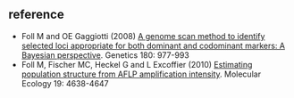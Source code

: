## reference
- Foll M and OE Gaggiotti (2008) [A genome scan method to identify selected loci appropriate for both dominant and codominant markers: A Bayesian perspective](https://www.genetics.org/content/180/2/977.abstract). Genetics 180: 977-993
- Foll M, Fischer MC, Heckel G and L Excoffier (2010) [Estimating population structure from AFLP amplification intensity](https://onlinelibrary.wiley.com/doi/abs/10.1111/j.1365-294X.2010.04820.x). Molecular Ecology 19: 4638-4647

